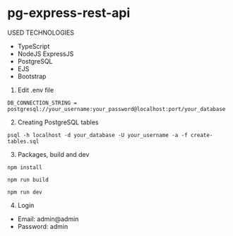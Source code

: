 # pg-express-rest-api

USED TECHNOLOGIES
- TypeScript
- NodeJS ExpressJS
- PostgreSQL
- EJS
- Bootstrap


1. Edit .env file

```
DB_CONNECTION_STRING = postgresql://your_username:your_password@localhost:port/your_database

```


2. Creating PostgreSQL tables
```
psql -h localhost -d your_database -U your_username -a -f create-tables.sql

```


3. Packages, build and dev

```
npm install
```

```
npm run build
```

```
npm run dev
```


4. Login

- Email: admin@admin
- Password: admin